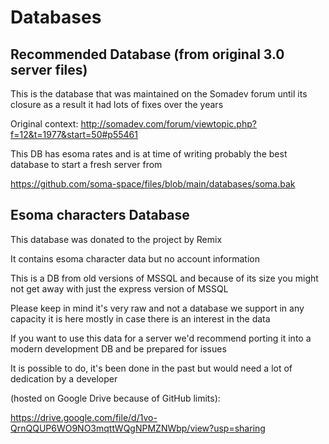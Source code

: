 # Databases

## Recommended Database (from original 3.0 server files)

This is the database that was maintained on the Somadev forum until its closure as a result it had lots of fixes over the years

Original context: http://somadev.com/forum/viewtopic.php?f=12&t=1977&start=50#p55461

This DB has esoma rates and is at time of writing probably the best database to start a fresh server from

https://github.com/soma-space/files/blob/main/databases/soma.bak



## Esoma characters Database 

This database was donated to the project by Remix 

It contains esoma character data but no account information

This is a DB from old versions of MSSQL and because of its size you might not get away with just the express version of MSSQL

Please keep in mind it's very raw and not a database we support in any capacity it is here mostly in case there is an interest in the data

If you want to use this data for a server we'd recommend porting it into a modern development DB and be prepared for issues

It is possible to do, it's been done in the past but would need a lot of dedication by a developer

(hosted on Google Drive because of GitHub limits):

https://drive.google.com/file/d/1vo-QrnQQUP6WO9NO3mqttWQgNPMZNWbp/view?usp=sharing

